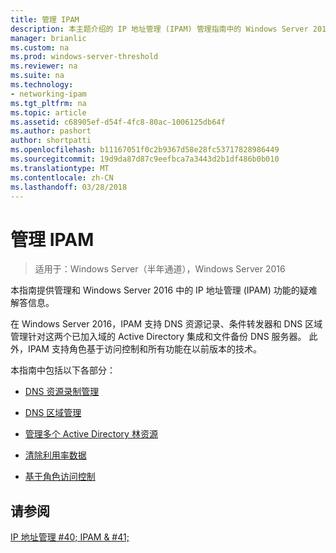 ```yaml
---
title: 管理 IPAM
description: 本主题介绍的 IP 地址管理 (IPAM) 管理指南中的 Windows Server 2016 的一部分。
manager: brianlic
ms.custom: na
ms.prod: windows-server-threshold
ms.reviewer: na
ms.suite: na
ms.technology:
- networking-ipam
ms.tgt_pltfrm: na
ms.topic: article
ms.assetid: c68905ef-d54f-4fc8-80ac-1006125db64f
ms.author: pashort
author: shortpatti
ms.openlocfilehash: b11167051f0c2b9367d58e28fc53717828986449
ms.sourcegitcommit: 19d9da87d87c9eefbca7a3443d2b1df486b0b010
ms.translationtype: MT
ms.contentlocale: zh-CN
ms.lasthandoff: 03/28/2018
---
```

# <a name="manage-ipam"></a>管理 IPAM

>适用于：Windows Server（半年通道），Windows Server 2016

本指南提供管理和 Windows Server 2016 中的 IP 地址管理 (IPAM) 功能的疑难解答信息。  
  
在 Windows Server 2016，IPAM 支持 DNS 资源记录、条件转发器和 DNS 区域管理针对这两个已加入域的 Active Directory 集成和文件备份 DNS 服务器。 此外，IPAM 支持角色基于访问控制和所有功能在以前版本的技术。  
  
本指南中包括以下各部分：  
  
-   [DNS 资源录制管理](../../technologies/ipam/DNS-Resource-Record-Management.md)  
  
-   [DNS 区域管理](../../technologies/ipam/DNS-Zone-Management.md)  
  
-   [管理多个 Active Directory 林资源](../../technologies/ipam/Manage-Resources-in-Multiple-Active-Directory-Forests.md)  
  
-  [清除利用率数据](../../technologies/ipam/Purge-Utilization-Data.md)  
  
-   [基于角色访问控制](../../technologies/ipam/Role-based-Access-Control.md)  
  
## <a name="see-also"></a>请参阅  
[IP 地址管理 #40; IPAM & #41;](IP-Address-Management--IPAM-.md)  
  


